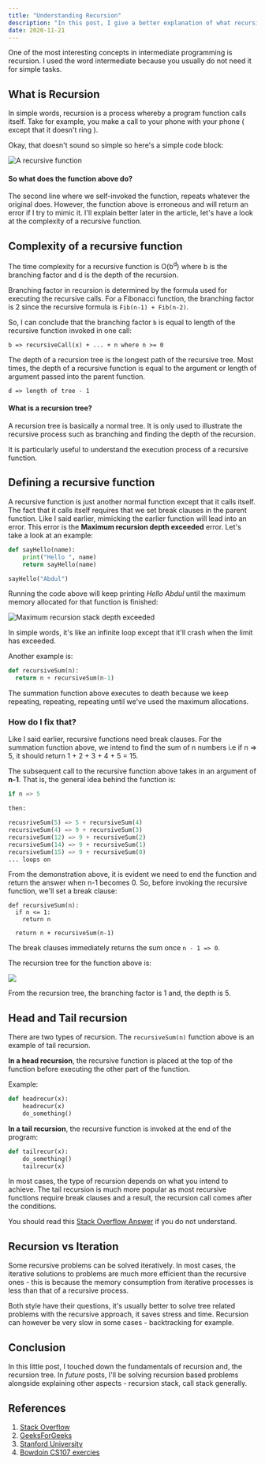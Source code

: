 ```yaml
--- 
title: "Understanding Recursion" 
description: "In this post, I give a better explanation of what recursion is and how it works."
date: 2020-11-21 
---
```


One of the most interesting concepts in intermediate programming is recursion. I used the word intermediate because you usually do not need it for simple tasks.

## What is Recursion

In simple words, recursion is a process whereby a program function calls itself. Take for example, you make a call to your phone with your phone ( except that it doesn't ring ).

Okay, that doesn't sound so simple so here's a simple code block:

![A recursive function](https://res.cloudinary.com/adeshina/image/upload/v1605867057/kmf4bhzwu4483r0zkmnz.svg)

#### So what does the function above do? 

The second line where we self-invoked the function, repeats whatever the original does. However, the function above is erroneous and will return an error if I try to mimic it. I'll explain better later in the article, let's have a look at the complexity of a recursive function.

## Complexity of a recursive function

The time complexity for a recursive function is O(b<sup>d</sup>) where b is the branching factor and d is the depth of the recursion.

Branching factor in recursion is determined by the formula used for executing the recursive calls. For a Fibonacci function, the branching factor is 2 since the recursive formula is `Fib(n-1) + Fib(n-2)`. 

So, I can conclude that the branching factor `b` is equal to length of the recursive function invoked in one call:

```
b => recursiveCall(x) + ... + n where n >= 0
```

The depth of a recursion tree is the longest path of the recursive tree. Most times, the depth of a recursive function is equal to the argument or length of argument passed into the parent function.

```
d => length of tree - 1
```

#### What is a recursion tree?

A recursion tree is basically a normal tree. It is only used to illustrate the recursive process such as branching and finding the depth of the recursion. 

It is particularly useful to understand the execution process of a recursive function.

## Defining a recursive function

A recursive function is just another normal function except that it calls itself. The fact that it calls itself requires that we set break clauses in the parent function. Like I said earlier, mimicking the earlier function will lead into an error. This error is the **Maximum recursion depth exceeded** error. Let's take a look at an example:

```python
def sayHello(name):
    print("Hello ", name)
    return sayHello(name)

sayHello("Abdul")
```

Running the code above will keep printing *Hello Abdul* until the maximum memory allocated for that function is finished:

![Maximum recursion stack depth exceeded](https://res.cloudinary.com/adeshina/image/upload/v1605869730/mjlzairodvdummk60rg3.png)

In simple words, it's like an infinite loop except that it'll crash when the limit has exceeded.

Another example is:

```python
def recursiveSum(n):
  return n + recursiveSum(n-1)
```

The summation function above executes to death because we keep repeating, repeating, repeating until we've used the maximum allocations.

### How do I fix that?

Like I said earlier, recursive functions need break clauses. For the summation function above, we intend to find the sum of n numbers i.e if n => 5, it should return 1 + 2 + 3 + 4 + 5 = 15.

The subsequent call to the recursive function above takes in an argument of **n-1**. That is, the general idea behind the function is:

```py
if n => 5

then:

recusriveSum(5) => 5 + recursiveSum(4)
recursiveSum(4) => 9 + recursiveSum(3) 
recursiveSum(12) => 9 + recursiveSum(2) 
recursiveSum(14) => 9 + recursiveSum(1) 
recursiveSum(15) => 9 + recursiveSum(0) 
... loops on
```

From the demonstration above, it is evident we need to end the function and return the answer when n-1 becomes 0. So, before invoking the recursive function, we'll set a break clause:

```python{2-3}
def recursiveSum(n):
  if n <= 1:
    return n
  
  return n + recursiveSum(n-1)
```

The break clauses immediately returns the sum once `n - 1 => 0`. 

The recursion tree for the function above is:

![](https://res.cloudinary.com/adeshina/image/upload/v1605871131/mxdqsw3mucjyyvmrczs9.svg)

From the recursion tree, the branching factor is 1 and, the depth is 5.

## Head and Tail recursion

There are two types of recursion. The `recursiveSum(n)` function above is an example of tail recursion. 

**In a head recursion**, the recursive function is placed at the top of the function before executing the other part of the function.

Example:

```python
def headrecur(x):
    headrecur(x)
    do_something()    
```

**In a tail recursion**, the recursive function is invoked at the end of the program:

```python
def tailrecur(x):
    do_something()
    tailrecur(x)
```

In most cases, the type of recursion depends on what you intend to achieve. The tail recursion is much more popular as most recursive functions require break clauses and a result, the recursion call comes after the conditions.

You should read this [Stack Overflow Answer](https://stackoverflow.com/questions/21426688/the-difference-between-head-tail-recursion#:~:text=In%20head%20recursion%20%2C%20the%20recursive,occurs%20before%20the%20recursive%20call.) if you do not understand.

## Recursion vs Iteration

Some recursive problems can be solved iteratively. In most cases, the iterative solutions to problems are much more efficient than the recursive ones - this is because the memory consumption from iterative processes is less than that of a recursive process.

Both style have their questions, it's usually better to solve tree related problems with the recursive approach, it saves stress and time. Recursion can however be very slow in some cases - backtracking for example.

## Conclusion

In this little post, I touched down the fundamentals of recursion and, the recursion tree. In *future* posts, I'll be solving recursion based problems alongside explaining other aspects - recursion stack, call stack generally.

## References

1. [Stack Overflow](https://stackoverflow.com/questions/21426688/the-difference-between-head-tail-recursion#:~:text=In%20head%20recursion%20%2C%20the%20recursive,occurs%20before%20the%20recursive%20call.)
2. [GeeksForGeeks](https://www.geeksforgeeks.org/recursion/)
3. [Stanford University](https://web.stanford.edu/class/archive/cs/cs106b/cs106b.1176/handouts/midterm/5-BigO.pdf)
4. [Bowdoin CS107 exercies](http://www.bowdoin.edu/~ltoma/teaching/cs107/spring05/recursion.html)
